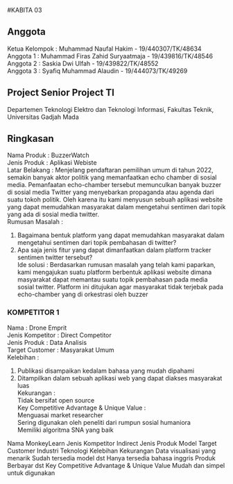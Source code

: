 #KABITA 03

## Anggota
Ketua Kelompok : Muhammad Naufal Hakim - 19/440307/TK/48634<br/>
Anggota 1 : Muhammad Firas Zahid Suryaatmaja - 19/439816/TK/48546<br/>
Anggota 2 : Saskia Dwi Ulfah - 19/439822/TK/48552<br/>
Anggota 3 : Syafiq Muhammad Alaudin - 19/444073/TK/49269<br/>

## Project Senior Project TI 
Departemen Teknologi Elektro dan Teknologi Informasi, Fakultas Teknik, 
Universitas Gadjah Mada

## Ringkasan

Nama Produk : BuzzerWatch <br/>
Jenis Produk : Aplikasi Webiste <br/>
Latar Belakang :  Menjelang pendaftaran pemilihan umum di tahun 2022, semakin banyak aktor politik yang memanfaatkan echo chamber di sosial media. Pemanfaatan echo-chamber tersebut memunculkan banyak buzzer di sosial media Twitter yang menyebarkan propaganda atau agenda dari suatu tokoh politik. Oleh karena itu kami menyusun sebuah aplikasi website yang dapat memudahkan masyarakat dalam mengetahui sentimen dari topik yang ada di sosial media twitter. <br/>
Rumusan Masalah : <br/>
1. Bagaimana bentuk platform yang dapat memudahkan masyarakat dalam mengetahui sentimen dari topik pembahasan di twitter?<br/>
2. Apa saja jenis fitur yang dapat dimanfaatkan dalam platform tracker sentimen twitter tersebut?<br/>
Ide solusi : Berdasarkan rumusan masalah yang telah kami paparkan, kami mengajukan suatu platform berbentuk aplikasi website dimana masyarakat dapat memantau suatu topik pembahasan pada media sosial twitter. Platform ini ditujukan agar masyarakat tidak terjebak pada echo-chamber yang di orkestrasi oleh buzzer<br/>
### KOMPETITOR 1 <br/>
Nama : Drone Emprit <br/>
Jenis Kompetitor : Direct Competitor<br/>
Jenis Produk : Data Analisis<br/>
Target Customer : Masyarakat Umum<br/>
Kelebihan : <br/>
1. Publikasi disampaikan kedalam bahasa yang mudah dipahami<br/>
2. Ditampilkan dalam sebuah aplikasi web yang dapat diakses masyarakat luas<br/>
Kekurangan :<br/>
Tidak bersifat open source <br/>
Key Competitive Advantage & Unique Value :<br/>
Menguasai market researcher<br/>
Sering digunakan oleh peneliti dari rumpun sosial humaniora<br/>
Memiliki algoritma SNA yang baik<br/>


Nama
MonkeyLearn
Jenis Kompetitor
Indirect
Jenis Produk
Model 
Target Customer
Industri Teknologi
Kelebihan
Kekurangan
Data visualisasi yang menarik
Sudah tersedia model
dst
Hanya tersedia bahasa inggris
Produk Berbayar
dst
Key Competitive Advantage & Unique Value
Mudah dan simpel untuk digunakan


